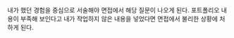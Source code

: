 내가 했던 경험을 중심으로 서술해야 면접에서 해당 질문이 나오게 된다. 포트폴리오 내용이 부족해 보인다고 내가 작업하지 않은 내용을 넣었다면 면접에서 불리한 상황에 처하게 된다. 